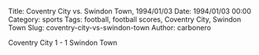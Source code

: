 Title: Coventry City vs. Swindon Town, 1994/01/03
Date: 1994/01/03 00:00
Category: sports
Tags: football, football scores, Coventry City, Swindon Town
Slug: coventry-city-vs-swindon-town
Author: carbonero


Coventry City 1 - 1 Swindon Town
